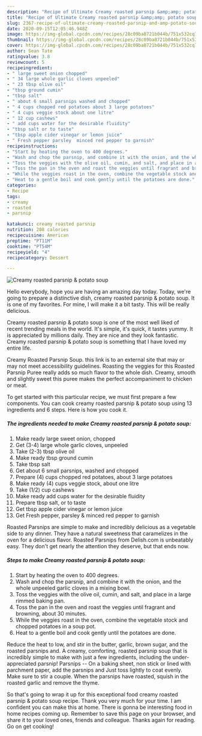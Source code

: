 ```yaml
---
description: "Recipe of Ultimate Creamy roasted parsnip &amp;amp; potato soup"
title: "Recipe of Ultimate Creamy roasted parsnip &amp;amp; potato soup"
slug: 2367-recipe-of-ultimate-creamy-roasted-parsnip-and-amp-potato-soup
date: 2020-09-15T12:05:46.948Z
image: https://img-global.cpcdn.com/recipes/28c09ba8721b044b/751x532cq70/creamy-roasted-parsnip-potato-soup-recipe-main-photo.jpg
thumbnail: https://img-global.cpcdn.com/recipes/28c09ba8721b044b/751x532cq70/creamy-roasted-parsnip-potato-soup-recipe-main-photo.jpg
cover: https://img-global.cpcdn.com/recipes/28c09ba8721b044b/751x532cq70/creamy-roasted-parsnip-potato-soup-recipe-main-photo.jpg
author: Sean Tate
ratingvalue: 3.8
reviewcount: 5
recipeingredient:
- " large sweet onion chopped"
- " 34 large whole garlic cloves unpeeled"
- " 23 tbsp olive oil"
- "tbsp ground cumin"
- "tbsp salt"
- " about 6 small parsnips washed and chopped"
- " 4 cups chopped red potatoes about 3 large potatoes"
- " 4 cups veggie stock about one litre"
- " 12 cup cashews"
- " add cups water for the desirable fluidity"
- "tbsp salt or to taste"
- "tbsp apple cider vinegar or lemon juice"
- " Fresh pepper parsley  minced red pepper to garnish"
recipeinstructions:
- "Start by heating the oven to 400 degrees."
- "Wash and chop the parsnip, and combine it with the onion, and the whole unpeeled garlic cloves in a mixing bowl."
- "Toss the veggies with the olive oil, cumin, and salt, and place in a large rimmed baking pan."
- "Toss the pan in the oven and roast the veggies until fragrant and browning, about 30 minutes."
- "While the veggies roast in the oven, combine the vegetable stock and chopped potatoes in a soup pot."
- "Heat to a gentle boil and cook gently until the potatoes are done."
categories:
- Recipe
tags:
- creamy
- roasted
- parsnip

katakunci: creamy roasted parsnip 
nutrition: 208 calories
recipecuisine: American
preptime: "PT11M"
cooktime: "PT54M"
recipeyield: "4"
recipecategory: Dessert

---
```



![Creamy roasted parsnip &amp; potato soup](https://img-global.cpcdn.com/recipes/28c09ba8721b044b/751x532cq70/creamy-roasted-parsnip-potato-soup-recipe-main-photo.jpg)

Hello everybody, hope you are having an amazing day today. Today, we're going to prepare a distinctive dish, creamy roasted parsnip &amp; potato soup. It is one of my favorites. For mine, I will make it a bit tasty. This will be really delicious.

Creamy roasted parsnip &amp; potato soup is one of the most well liked of recent trending meals in the world. It's simple, it's quick, it tastes yummy. It is appreciated by millions daily. They are nice and they look fantastic. Creamy roasted parsnip &amp; potato soup is something that I have loved my entire life.

Creamy Roasted Parsnip Soup. this link is to an external site that may or may not meet accessibility guidelines. Roasting the veggies for this Roasted Parsnip Puree really adds so much flavor to the whole dish. Creamy, smooth and slightly sweet this puree makes the perfect accompaniment to chicken or meat.


To get started with this particular recipe, we must first prepare a few components. You can cook creamy roasted parsnip &amp; potato soup using 13 ingredients and 6 steps. Here is how you cook it.

<!--inarticleads1-->

##### The ingredients needed to make Creamy roasted parsnip &amp; potato soup:

1. Make ready  large sweet onion, chopped
1. Get  (3-4) large whole garlic cloves, unpeeled
1. Take  (2-3) tbsp olive oil
1. Make ready tbsp ground cumin
1. Take tbsp salt
1. Get  about 6 small parsnips, washed and chopped
1. Prepare  (4) cups chopped red potatoes, about 3 large potatoes
1. Make ready  (4) cups veggie stock, about one litre
1. Take  (1/2) cup cashews
1. Make ready  add cups water for the desirable fluidity
1. Prepare tbsp salt, or to taste
1. Get tbsp apple cider vinegar or lemon juice
1. Get  Fresh pepper, parsley &amp; minced red pepper to garnish


Roasted Parsnips are simple to make and incredibly delicious as a vegetable side to any dinner. They have a natural sweetness that caramelizes in the oven for a delicious flavor. Roasted Parsnips from Delish.com is unbeatably easy. They don&#39;t get nearly the attention they deserve, but that ends now. 

<!--inarticleads2-->

##### Steps to make Creamy roasted parsnip &amp; potato soup:

1. Start by heating the oven to 400 degrees.
1. Wash and chop the parsnip, and combine it with the onion, and the whole unpeeled garlic cloves in a mixing bowl.
1. Toss the veggies with the olive oil, cumin, and salt, and place in a large rimmed baking pan.
1. Toss the pan in the oven and roast the veggies until fragrant and browning, about 30 minutes.
1. While the veggies roast in the oven, combine the vegetable stock and chopped potatoes in a soup pot.
1. Heat to a gentle boil and cook gently until the potatoes are done.


Reduce the heat to low, and stir in the butter, garlic, brown sugar, and the roasted parsnips and. A creamy, comforting, roasted parsnip soup that is incredibly simple to make with just a few ingredients, including the under-appreciated parsnip! Parsnips -- On a baking sheet, non stick or lined with parchment paper, add the parsnips and Just toss lightly to coat evenly. Make sure to stir a couple. When the parsnips have roasted, squish in the roasted garlic and remove the thyme. 

So that's going to wrap it up for this exceptional food creamy roasted parsnip &amp; potato soup recipe. Thank you very much for your time. I am confident you can make this at home. There is gonna be interesting food in home recipes coming up. Remember to save this page on your browser, and share it to your loved ones, friends and colleague. Thanks again for reading. Go on get cooking!
